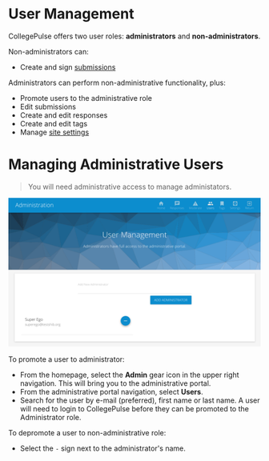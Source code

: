 # User Management

CollegePulse offers two user roles: **administrators** and **non-administrators**.

Non-administrators can:

 * Create and sign [submissions](submissions.md)

Administrators can perform non-administrative functionality, plus:

 * Promote users to the administrative role
 * Edit submissions
 * Create and edit responses
 * Create and edit tags
 * Manage [site settings](site_settings.md)

# Managing Administrative Users

> You will need administrative access to manage administators.

![User management](../img/user_management.png)

To promote a user to administrator:

 * From the homepage, select the **Admin** gear icon in the upper right navigation. This will bring you to the administrative portal.
 * From the administrative portal navigation, select **Users**.
 * Search for the user by e-mail (preferred), first name or last name. A user will need to login to CollegePulse before they can be promoted to the Administrator role.

To depromote a user to non-administrative role:

 * Select the `-` sign next to the administrator's name.
